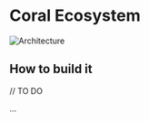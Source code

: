 # Coral Ecosystem

![Architecture](/images/coral-ecosystem-current.png)


## How to build it

// TO DO

... 
